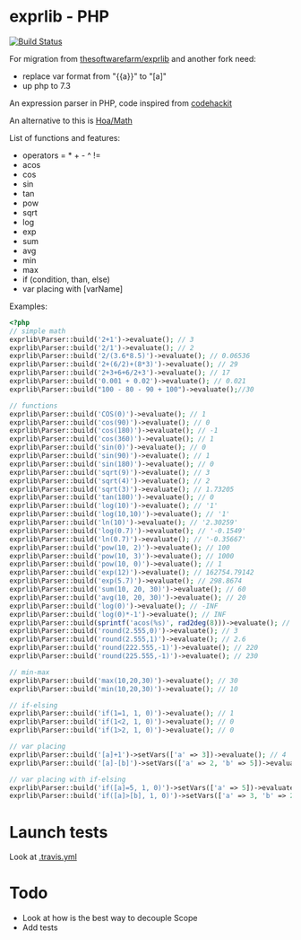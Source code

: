 exprlib - PHP
=============
[![Build Status](https://api.travis-ci.com/JamesGerat/exprlib.svg)](https://travis-ci.com/github/JamesGerat/exprlib)

For migration from  [thesoftwarefarm/exprlib](https://github.com/thesoftwarefarm/exprlib) and another fork need:

- replace var format from "{{a}}" to "[a]"
- up php to 7.3

An expression parser in PHP, code inspired from [codehackit](http://codehackit.blogspot.fr/2011/08/expression-parser-in-php.html)

An alternative to this is [Hoa/Math](https://github.com/hoaproject/Math)

List of functions and features:

- operators = * + - ^ !=
- acos
- cos
- sin
- tan
- pow
- sqrt
- log
- exp
- sum
- avg
- min
- max
- if (condition, than, else)
- var placing with [varName]

Examples:

```php
<?php
// simple math
exprlib\Parser::build('2+1')->evaluate(); // 3
exprlib\Parser::build('2/1')->evaluate(); // 2
exprlib\Parser::build('2/(3.6*8.5)')->evaluate(); // 0.06536
exprlib\Parser::build('2+(6/2)+(8*3)')->evaluate(); // 29
exprlib\Parser::build('2+3+6+6/2+3')->evaluate(); // 17
exprlib\Parser::build('0.001 + 0.02')->evaluate(); // 0.021
exprlib\Parser::build("100 - 80 - 90 + 100")->evaluate();//30

// functions
exprlib\Parser::build('COS(0)')->evaluate(); // 1
exprlib\Parser::build('cos(90)')->evaluate(); // 0
exprlib\Parser::build('cos(180)')->evaluate(); // -1
exprlib\Parser::build('cos(360)')->evaluate(); // 1
exprlib\Parser::build('sin(0)')->evaluate(); // 0
exprlib\Parser::build('sin(90)')->evaluate(); // 1
exprlib\Parser::build('sin(180)')->evaluate(); // 0
exprlib\Parser::build('sqrt(9)')->evaluate(); // 3
exprlib\Parser::build('sqrt(4)')->evaluate(); // 2
exprlib\Parser::build('sqrt(3)')->evaluate(); // 1.73205
exprlib\Parser::build('tan(180)')->evaluate(); // 0
exprlib\Parser::build('log(10)')->evaluate(); // '1'
exprlib\Parser::build('log(10,10)')->evaluate(); // '1'
exprlib\Parser::build('ln(10)')->evaluate(); // '2.30259'
exprlib\Parser::build('log(0.7)')->evaluate(); // '-0.1549'
exprlib\Parser::build('ln(0.7)')->evaluate(); // '-0.35667'
exprlib\Parser::build('pow(10, 2)')->evaluate(); // 100
exprlib\Parser::build('pow(10, 3)')->evaluate(); // 1000
exprlib\Parser::build('pow(10, 0)')->evaluate(); // 1
exprlib\Parser::build('exp(12)')->evaluate(); // 162754.79142
exprlib\Parser::build('exp(5.7)')->evaluate(); // 298.8674
exprlib\Parser::build('sum(10, 20, 30)')->evaluate(); // 60
exprlib\Parser::build('avg(10, 20, 30)')->evaluate(); // 20
exprlib\Parser::build('log(0)')->evaluate(); // -INF
exprlib\Parser::build('log(0)*-1')->evaluate(); // INF
exprlib\Parser::build(sprintf('acos(%s)', rad2deg(8)))->evaluate(); // NAN
exprlib\Parser::build('round(2.555,0)')->evaluate(); // 3
exprlib\Parser::build('round(2.555,1)')->evaluate(); // 2.6
exprlib\Parser::build('round(222.555,-1)')->evaluate(); // 220
exprlib\Parser::build('round(225.555,-1)')->evaluate(); // 230

// min-max
exprlib\Parser::build('max(10,20,30)')->evaluate(); // 30
exprlib\Parser::build('min(10,20,30)')->evaluate(); // 10

// if-elsing
exprlib\Parser::build('if(1=1, 1, 0)')->evaluate(); // 1
exprlib\Parser::build('if(1<2, 1, 0)')->evaluate(); // 0
exprlib\Parser::build('if(1>2, 1, 0)')->evaluate(); // 0

// var placing
exprlib\Parser::build('[a]+1')->setVars(['a' => 3])->evaluate(); // 4
exprlib\Parser::build('[a]-[b]')->setVars(['a' => 2, 'b' => 5])->evaluate(); // -3

// var placing with if-elsing
exprlib\Parser::build('if([a]=5, 1, 0)')->setVars(['a' => 5])->evaluate(); // 1
exprlib\Parser::build('if([a]>[b], 1, 0)')->setVars(['a' => 3, 'b' => 2])->evaluate(); // 1
```

# Launch tests

Look at [.travis.yml](.travis.yml)

# Todo

+ Look at how is the best way to decouple Scope
+ Add tests
